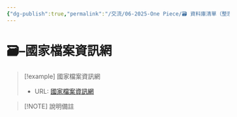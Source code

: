 ```yaml
---
{"dg-publish":true,"permalink":"/交流/06-2025-One Piece/🗃️ 資料庫清單（整理中）/國家檔案資訊網/","title":"國家檔案資訊網","tags":["文史資料","🗃️資料庫"],"noteIcon":"3","created":"2025-05-30T06:54:13.000+08:00","updated":"2025-05-30T05:15:41.000+08:00"}
---
```




# 🗃️–國家檔案資訊網



> [!example] 國家檔案資訊網
> - URL: [國家檔案資訊網](https://aa.archives.gov.tw/Home/Index)



> [!NOTE] 說明備註
> 


